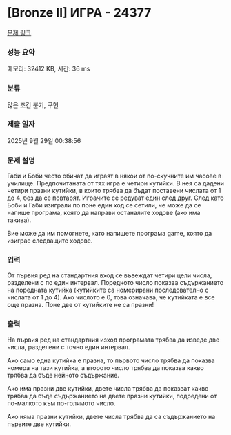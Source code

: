 # [Bronze II] ИГРА - 24377 

[문제 링크](https://www.acmicpc.net/problem/24377) 

### 성능 요약

메모리: 32412 KB, 시간: 36 ms

### 분류

많은 조건 분기, 구현

### 제출 일자

2025년 9월 29일 00:38:56

### 문제 설명

<p>Габи и Боби често обичат да играят в някои от по-скучните им часове в училище. Предпочитаната от тях игра е четири кутийки. В нея са дадени четири празни кутийки, в които трябва да бъдат поставени числата от 1 до 4, без да се повтарят. Играчите се редуват един след друг. След като Боби и Габи изиграли по поне един ход се сетили, че може да се напише програма, която да направи останалите ходове (ако има такива).</p>

<p>Вие може да им помогнете, като напишете програма game, която да изиграе следващите ходове.</p>

### 입력 

 <p>От първия ред на стандартния вход се въвеждат четири цели числа, разделени с по един интервал. Поредното число показва съдържанието на поредната кутийка (кутийките са номерирани последователно с числата от 1 до 4). Ако числото е 0, това означава, че кутийката е все още празна. Поне две от кутийките не са празни!</p>

### 출력 

 <p>На първия ред на стандартния изход програмата трябва да изведе две числа, разделени с точно един интервал.</p>

<p>Ако само една кутийка е празна, то първото число трябва да показва номера на тази кутийка, а второто число трябва да показва какво трябва да бъде нейното съдържание.</p>

<p>Ако има празни две кутийки, двете числа трябва да показват какво трябва да бъде съдържанието на двете празни кутийки, подредени от по-малкото към по-голямото число.</p>

<p>Ако няма празни кутийки, двете числа трябва да са съдържанието на първите две кутийки.</p>

